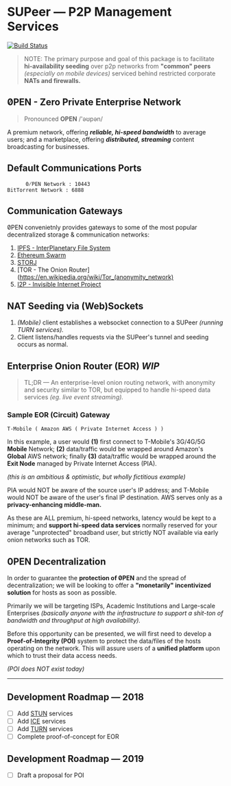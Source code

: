 # SUPeer — P2P Management Services

[![Build Status](https://travis-ci.org/d14na/supeer.svg?branch=master)](https://travis-ci.org/d14na/supeer)

> NOTE: The primary purpose and goal of this package is to facilitate **hi-availability seeding** over p2p networks from **"common" peers** *(especially on mobile devices)* serviced behind restricted corporate **NATs and firewalls.**

## 0̸PEN - Zero Private Enterprise Network

> Pronounced  **OPEN** /'əʊpən/

A premium network, offering ***reliable, hi-speed bandwidth*** to average users; and a marketplace, offering ***distributed, streaming*** content broadcasting for businesses.

## Default Communications Ports

          0̸PEN Network : 10443
    BitTorrent Network : 6888

## Communication Gateways

0̸PEN convenietnly provides gateways to some of the most popular decentralized storage & communication networks:

1. [IPFS - InterPlanetary File System](https://en.wikipedia.org/wiki/InterPlanetary_File_System)
2. [Ethereum Swarm](https://github.com/ethersphere/swarm)
3. [STORJ](https://en.wikipedia.org/wiki/STORJ)
4. [TOR - The Onion Router](https://en.wikipedia.org/wiki/Tor_(anonymity_network)
5. [I2P - Invisible Internet Project](https://en.wikipedia.org/wiki/I2P)

## NAT Seeding via (Web)Sockets

1. *(Mobile)* client establishes a websocket connection to a SUPeer *(running TURN services).*
2. Client listens/handles requests via the SUPeer's tunnel and seeding occurs as normal.

## Enterprise Onion Router (EOR) *WIP*

> TL;DR — An enterprise-level onion routing network, with anonymity and security similar to TOR, but equipped to handle hi-speed data services *(eg. live event streaming).*

### Sample EOR (Circuit) Gateway

    T-Mobile ( Amazon AWS ( Private Internet Access ) )

In this example, a user would **(1)** first connect to T-Mobile's 3G/4G/5G **Mobile** Network; **(2)** data/traffic would be wrapped around Amazon's **Global** AWS network; finally **(3)** data/traffic would be wrapped around the **Exit Node** managed by Private Internet Access (PIA).

*(this is an ambitious & optimistic, but wholly fictitious example)*

PIA would NOT be aware of the source user's IP address; and T-Mobile would NOT be aware of the user's final IP destination. AWS serves only as a **privacy-enhancing middle-man.**

As these are ALL premium, hi-speed networks, latency would be kept to a minimum; and **support hi-speed data services** normally reserved for your average "unprotected" broadband user, but strictly NOT available via early onion networks such as TOR.

## 0PEN Decentralization

In order to guarantee the **protection of 0̸PEN** and the spread of decentralization; we will be looking to offer a **"monetarily" incentivized solution** for hosts as soon as possible.

Primarily we will be targeting ISPs, Academic Institutions and Large-scale Enterprises *(basically anyone with the infrastructure to support a shit-ton of bandwidth and throughput at high availability).*

Before this opportunity can be presented, we will first need to develop a **Proof-of-Integrity (POI)** system to protect the data/files of the hosts operating on the network. This will assure users of a **unified platform** upon which to trust their data access needs.

*(POI does NOT exist today)*

---

## Development Roadmap — 2018

* [ ] Add [STUN](https://en.wikipedia.org/wiki/STUN) services
* [ ] Add [ICE](https://en.wikipedia.org/wiki/Interactive_Connectivity_Establishment) services
* [ ] Add [TURN](https://en.wikipedia.org/wiki/Traversal_Using_Relay_NAT) services
* [ ] Complete proof-of-concept for EOR

## Development Roadmap — 2019

* [ ] Draft a proposal for POI
